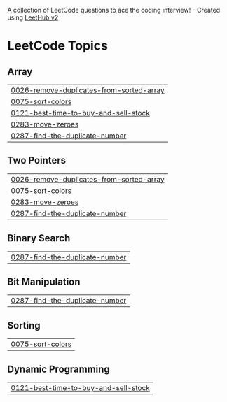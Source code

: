 A collection of LeetCode questions to ace the coding interview! - Created using [LeetHub v2](https://github.com/arunbhardwaj/LeetHub-2.0)
<!---LeetCode Topics Start-->
# LeetCode Topics
## Array
|  |
| ------- |
| [0026-remove-duplicates-from-sorted-array](https://github.com/Subby575/-CrackYourInternship/tree/master/0026-remove-duplicates-from-sorted-array) |
| [0075-sort-colors](https://github.com/Subby575/-CrackYourInternship/tree/master/0075-sort-colors) |
| [0121-best-time-to-buy-and-sell-stock](https://github.com/Subby575/-CrackYourInternship/tree/master/0121-best-time-to-buy-and-sell-stock) |
| [0283-move-zeroes](https://github.com/Subby575/-CrackYourInternship/tree/master/0283-move-zeroes) |
| [0287-find-the-duplicate-number](https://github.com/Subby575/-CrackYourInternship/tree/master/0287-find-the-duplicate-number) |
## Two Pointers
|  |
| ------- |
| [0026-remove-duplicates-from-sorted-array](https://github.com/Subby575/-CrackYourInternship/tree/master/0026-remove-duplicates-from-sorted-array) |
| [0075-sort-colors](https://github.com/Subby575/-CrackYourInternship/tree/master/0075-sort-colors) |
| [0283-move-zeroes](https://github.com/Subby575/-CrackYourInternship/tree/master/0283-move-zeroes) |
| [0287-find-the-duplicate-number](https://github.com/Subby575/-CrackYourInternship/tree/master/0287-find-the-duplicate-number) |
## Binary Search
|  |
| ------- |
| [0287-find-the-duplicate-number](https://github.com/Subby575/-CrackYourInternship/tree/master/0287-find-the-duplicate-number) |
## Bit Manipulation
|  |
| ------- |
| [0287-find-the-duplicate-number](https://github.com/Subby575/-CrackYourInternship/tree/master/0287-find-the-duplicate-number) |
## Sorting
|  |
| ------- |
| [0075-sort-colors](https://github.com/Subby575/-CrackYourInternship/tree/master/0075-sort-colors) |
## Dynamic Programming
|  |
| ------- |
| [0121-best-time-to-buy-and-sell-stock](https://github.com/Subby575/-CrackYourInternship/tree/master/0121-best-time-to-buy-and-sell-stock) |
<!---LeetCode Topics End-->